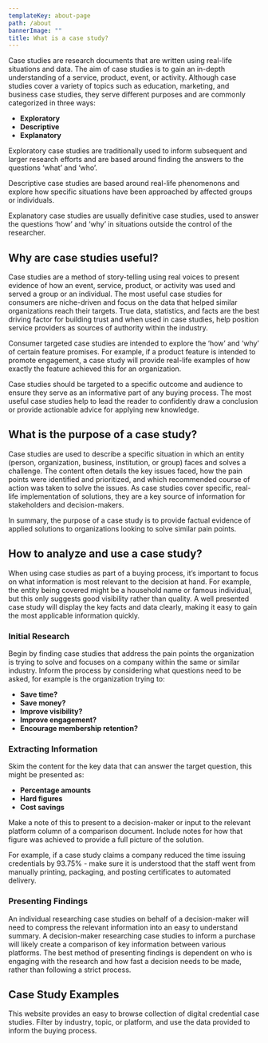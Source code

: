 ```yaml
---
templateKey: about-page
path: /about
bannerImage: ""
title: What is a case study?
---
```

Case studies are research documents that are written using real-life situations and data. The aim of case studies is to gain an in-depth understanding of a service, product, event, or activity. Although case studies cover a variety of topics such as education, marketing, and business case studies, they serve different purposes and are commonly categorized in three ways:

* **Exploratory**
* **Descriptive**
* **Explanatory**

Exploratory case studies are traditionally used to inform subsequent and larger research efforts and are based around finding the answers to the questions ‘what’ and ‘who’. 

Descriptive case studies are based around real-life phenomenons and explore how specific situations have been approached by affected groups or individuals. 

Explanatory case studies are usually definitive case studies, used to answer the questions ‘how’ and ‘why’ in situations outside the control of the researcher.

## **Why are case studies useful?**

Case studies are a method of story-telling using real voices to present evidence of how an event, service, product, or activity was used and served a group or an individual. The most useful case studies for consumers are niche-driven and focus on the data that helped similar organizations reach their targets. True data, statistics, and facts are the best driving factor for building trust and when used in case studies, help position service providers as sources of authority within the industry. 

Consumer targeted case studies are intended to explore the ‘how’ and ‘why’ of certain feature promises. For example, if a product feature is intended to promote engagement, a case study will provide real-life examples of how exactly the feature achieved this for an organization.

Case studies should be targeted to a specific outcome and audience to ensure they serve as an informative part of any buying process. The most useful case studies help to lead the reader to confidently draw a conclusion or provide actionable advice for applying new knowledge.

## **What is the purpose of a case study?**

Case studies are used to describe a specific situation in which an entity (person, organization, business, institution, or group) faces and solves a challenge. The content often details the key issues faced, how the pain points were identified and prioritized, and which recommended course of action was taken to solve the issues. As case studies cover specific, real-life implementation of solutions, they are a key source of information for stakeholders and decision-makers.

In summary, the purpose of a case study is to provide factual evidence of applied solutions to organizations looking to solve similar pain points.

## **How to analyze and use a case study?**

When using case studies as part of a buying process, it’s important to focus on what information is most relevant to the decision at hand. For example, the entity being covered might be a household name or famous individual, but this only suggests good visibility rather than quality. A well presented case study will display the key facts and data clearly, making it easy to gain the most applicable information quickly.

### **Initial Research**

Begin by finding case studies that address the pain points the organization is trying to solve and focuses on a company within the same or similar industry. Inform the process by considering what questions need to be asked, for example is the organization trying to:

* **Save time?**
* **Save money?**
* **Improve visibility?**
* **Improve engagement?**
* **Encourage membership retention?**

### **Extracting Information**

Skim the content for the key data that can answer the target question, this might be presented as:

* **Percentage amounts**
* **Hard figures**
* **Cost savings**

Make a note of this to present to a decision-maker or input to the relevant platform column of a comparison document. Include notes for how that figure was achieved to provide a full picture of the solution. 

For example, if a case study claims a company reduced the time issuing credentials by 93.75% - make sure it is understood that the staff went from manually printing, packaging, and posting certificates to automated delivery.

### **Presenting Findings**

An individual researching case studies on behalf of a decision-maker will need to compress the relevant information into an easy to understand summary. A decision-maker researching case studies to inform a purchase will likely create a comparison of key information between various platforms. The best method of presenting findings is dependent on who is engaging with the research and how fast a decision needs to be made, rather than following a strict process. 

## **Case Study Examples**

This website provides an easy to browse collection of digital credential case studies. Filter by industry, topic, or platform, and use the data provided to inform the buying process.